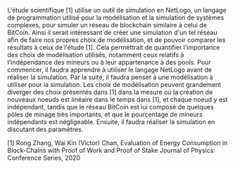 L'étude scientifique [1] utilise un outil de simulation en NetLogo, un langage de programmation utilisé pour la modélisation et la simulation de systèmes complexes, pour simuler un réseau de blockchain similaire à celui de BitCoin. 
Ainsi il serait intéressant de créer une simulation d'un tel réseau afin de faire nos propres choix de modélisation, et de pouvoir comparer les résultats à ceux de l'étude [1]. Cela permettrait de  quantifier l'importance des choix de modélisation utilisés, notamment ceux relatifs à l'indépendance des mineurs ou à leur appartenance à des pools. 
Pour commencer, il faudra apprendre à utiliser le langage NetLogo avant de réaliser la simulation.
Par la suite, il faudra penser à une modélisation à utiliser pour la simulation. Les choix de modélisation peuvent grandement diverger des choix présentés dans [1] dans la mesure où la création de nouveaux noeuds est linéaire dans le temps dans [1], et chaque noeud y est indépendant, tandis que le réseau BitCoin est lui composé de quelques pôles de minage très importants, et que le pourcentage de mineurs indépendants est négligeable. 
Ensuite, il faudra réaliser la simulation en discutant des paramètres.


[1] Rong Zhang, Wai Kin (Victor) Chan, Evaluation of Energy Consumption in Block-Chains with Proof of Work and Proof of Stake Journal of Physics: Conference Series, 2020
